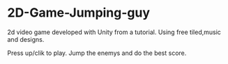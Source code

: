 # 2D-Game-Jumping-guy
2d video game developed with Unity from a tutorial. Using free tiled,music and designs.

Press up/clik to play. Jump the enemys and do the best score.
